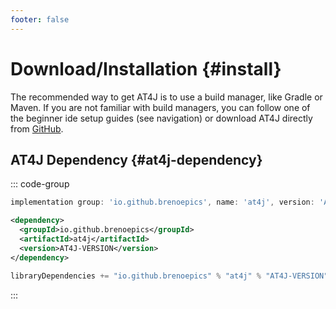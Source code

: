 ```yaml
---
footer: false
---
```


# Download/Installation {#install}

The recommended way to get AT4J is to use a build manager, like Gradle or Maven.
If you are not familiar with build managers, you can follow one of the beginner ide setup guides (see navigation) or download AT4J directly from [GitHub](https://github.com/brenoepics/at4j).

## AT4J Dependency {#at4j-dependency}

::: code-group

```groovy [Gradle]
implementation group: 'io.github.brenoepics', name: 'at4j', version: 'AT4J-VERSION'
 ```
```xml [Maven]
<dependency>
  <groupId>io.github.brenoepics</groupId>
  <artifactId>at4j</artifactId>
  <version>AT4J-VERSION</version>
</dependency>
```
```scala [Sbt]
libraryDependencies += "io.github.brenoepics" % "at4j" % "AT4J-VERSION"
```
:::

